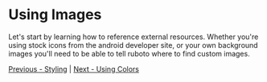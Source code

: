# Using Images

Let's start by learning how to reference external resources. Whether you're using stock icons from the android developer site, or your own background images you'll need to be able to tell ruboto where to find custom images.


[Previous - Styling](https://github.com/KCErb/hello-ruboto/blob/master/training/basics/styling/index.md) |
[Next - Using Colors](https://github.com/KCErb/hello-ruboto/blob/master/training/basics/styling/using-colors.md)
